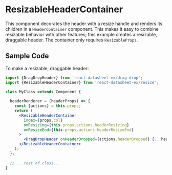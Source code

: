 # ResizableHeaderContainer

This component decorates the header with a resize handle and renders
its children in a `HeaderContainer` component. This makes it easy to combine
resizable behavior with other features; this example creates a resizable, 
draggable header. The container only requires `ResizableProps`.

<!-- STORY -->

## Sample Code

To make a resizable, draggable header:

```jsx
import {DragDropHeader} from 'react-datasheet-ex/drag-drop';
import {ResizableHeaderContainer} from 'react-datasheet-ex/resize';

class MyClass extends Component {
  
  headerRenderer = (headerProps) => {
    const {actions} = this.props;
    return (
      <ResizableHeaderContainer
        index={props.col}
        onResizing={this.props.actions.headerResizing}
        onResizeEnd={this.props.actions.headerResizeEnd}
      >
        <DragDropHeader onHeaderDropped={actions.headerDropped} {...headerProps} />
      </ResizableHeaderContainer>
    );
  };
  
  // ...rest of class...
}
```
